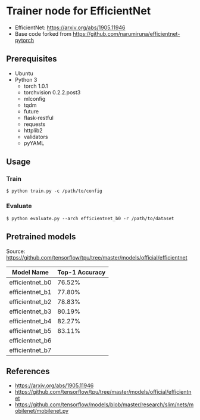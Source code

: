 # Trainer node for EfficientNet

- EfficientNet: https://arxiv.org/abs/1905.11946
- Base code forked from https://github.com/narumiruna/efficientnet-pytorch


## Prerequisites

- Ubuntu
- Python 3
  - torch 1.0.1
  - torchvision 0.2.2.post3
  - mlconfig
  - tqdm
  - future
  - flask-restful
  - requests
  - httplib2
  - validators
  - pyYAML

## Usage

### Train

```shell
$ python train.py -c /path/to/config
```

### Evaluate

```shell
$ python evaluate.py --arch efficientnet_b0 -r /path/to/dataset
```

## Pretrained models

Source: https://github.com/tensorflow/tpu/tree/master/models/official/efficientnet

| Model Name | Top-1 Accuracy |
| ------ | ------ |
| efficientnet_b0 | 76.52% |
| efficientnet_b1 | 77.80% |
| efficientnet_b2 | 78.83% |
| efficientnet_b3 | 80.19% |
| efficientnet_b4 | 82.27% |
| efficientnet_b5 | 83.11% |
| efficientnet_b6 |  |
| efficientnet_b7 |  |

## References

- https://arxiv.org/abs/1905.11946
- https://github.com/tensorflow/tpu/tree/master/models/official/efficientnet
- https://github.com/tensorflow/models/blob/master/research/slim/nets/mobilenet/mobilenet.py

